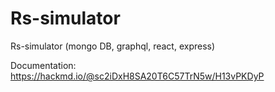 # Rs-simulator
Rs-simulator (mongo DB, graphql, react, express)


Documentation: https://hackmd.io/@sc2iDxH8SA20T6C57TrN5w/H13vPKDyP
